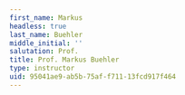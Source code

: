 ```yaml
---
first_name: Markus
headless: true
last_name: Buehler
middle_initial: ''
salutation: Prof.
title: Prof. Markus Buehler
type: instructor
uid: 95041ae9-ab5b-75af-f711-13fcd917f464
---
```

